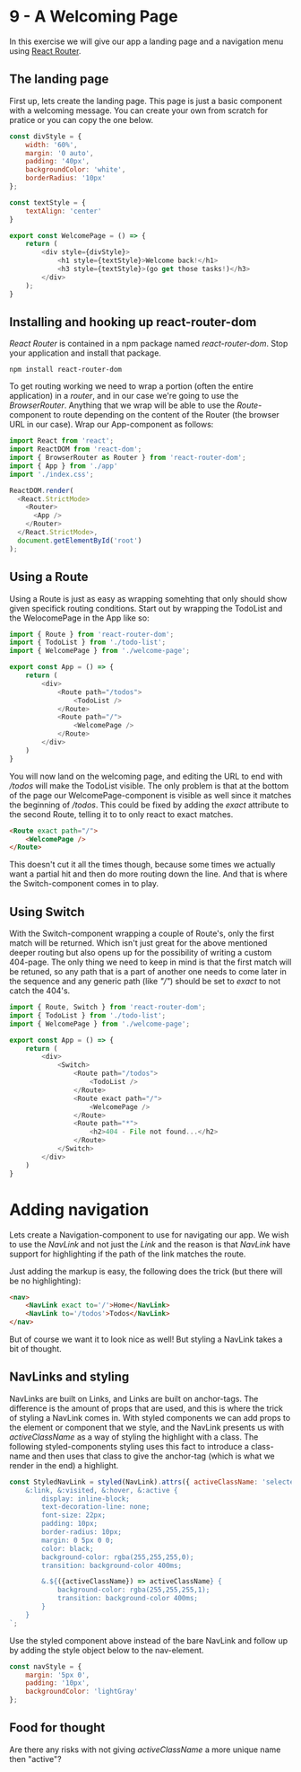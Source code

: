 # 9 - A Welcoming Page

In this exercise we will give our app a landing page and a navigation menu using [React Router](https://reactrouter.com/web/guides/quick-start).

## The landing page

First up, lets create the landing page. This page is just a basic component with a welcoming message. You can create your own from scratch for pratice or you can copy the one below.

```javascript
const divStyle = {
    width: '60%',
    margin: '0 auto',
    padding: '40px',
    backgroundColor: 'white',
    borderRadius: '10px'
};

const textStyle = {
    textAlign: 'center'
}

export const WelcomePage = () => {
    return (
        <div style={divStyle}>
            <h1 style={textStyle}>Welcome back!</h1>
            <h3 style={textStyle}>(go get those tasks!)</h3>
        </div>
    );
}
```

## Installing and hooking up react-router-dom

*React Router* is contained in a npm package named *react-router-dom*. Stop your application and install that package.

```batch
npm install react-router-dom
```

To get routing working we need to wrap a portion (often the entire application) in a *router*, and in our case we're going to use the *BrowserRouter*. Anything that we wrap will be able to use the *Route*-component to route depending on the content of the Router (the browser URL in our case). Wrap our App-component as follows:

```javascript
import React from 'react';
import ReactDOM from 'react-dom';
import { BrowserRouter as Router } from 'react-router-dom';
import { App } from './app'
import './index.css';

ReactDOM.render(
  <React.StrictMode>
    <Router>
      <App />
    </Router>
  </React.StrictMode>,
  document.getElementById('root')
);
```

## Using a Route

Using a Route is just as easy as wrapping somehting that only should show given specifick routing conditions. Start out by wrapping the TodoList and the WelocomePage in the App like so:

```javascript
import { Route } from 'react-router-dom';
import { TodoList } from './todo-list';
import { WelcomePage } from './welcome-page';

export const App = () => {
    return (
        <div>
            <Route path="/todos">
                <TodoList />
            </Route>
            <Route path="/">
                <WelcomePage />
            </Route>
        </div>
    )
}
```

You will now land on the welcoming page, and editing the URL to end with */todos* will make the TodoList visible. The only problem is that at the bottom of the page our WelcomePage-component is visible as well since it matches the beginning of */todos*. This could be fixed by adding the *exact* attribute to the second Route, telling it to to only react to exact matches.

```html
<Route exact path="/">
    <WelcomePage />
</Route>
```

This doesn't cut it all the times though, because some times we actually want a partial hit and then do more routing down the line. And that is where the Switch-component comes in to play.

## Using Switch

With the Switch-component wrapping a couple of Route's, only the first match will be returned. Which isn't just great for the above mentioned deeper routing but also opens up for the possibility of writing a custom 404-page. The only thing we need to keep in mind is that the first match will be retuned, so any path that is a part of another one needs to come later in the sequence and any generic path (like *"/"*) should be set to *exact* to not catch the 404's.

```javascript
import { Route, Switch } from 'react-router-dom';
import { TodoList } from './todo-list';
import { WelcomePage } from './welcome-page';

export const App = () => {
    return (
        <div>
            <Switch>
                <Route path="/todos">
                    <TodoList />
                </Route>
                <Route exact path="/">
                    <WelcomePage />
                </Route>
                <Route path="*">
                    <h2>404 - File not found...</h2>
                </Route>
            </Switch>
        </div>
    )
}
```

# Adding navigation

Lets create a Navigation-component to use for navigating our app. We wish to use the *NavLink* and not just the *Link* and the reason is that *NavLink* have support for highlighting if the path of the link matches the route.

Just adding the markup is easy, the following does the trick (but there will be no highlighting):

```html
<nav>
    <NavLink exact to='/'>Home</NavLink>
    <NavLink to='/todos'>Todos</NavLink>
</nav>
```

But of course we want it to look nice as well! But styling a NavLink takes a bit of thought.

## NavLinks and styling

NavLinks are built on Links, and Links are built on anchor-tags. The difference is the amount of props that are used, and this is where the trick of styling a NavLink comes in. With styled components we can add props to the element or component that we style, and the NavLink presents us with *activeClassName* as a way of styling the highlight with a class. The following styled-components styling uses this fact to introduce a class-name and then uses that class to give the anchor-tag (which is what we render in the end) a highlight.

```javascript
const StyledNavLink = styled(NavLink).attrs({ activeClassName: 'selected'})`
    &:link, &:visited, &:hover, &:active {
        display: inline-block;
        text-decoration-line: none;
        font-size: 22px;
        padding: 10px;
        border-radius: 10px;
        margin: 0 5px 0 0;
        color: black;
        background-color: rgba(255,255,255,0);
        transition: background-color 400ms;

        &.${({activeClassName}) => activeClassName} {
            background-color: rgba(255,255,255,1);
            transition: background-color 400ms;
        }
    }
`;
```

Use the styled component above instead of the bare NavLink and follow up by adding the style object below to the nav-element.

```javascript
const navStyle = {
    margin: '5px 0',
    padding: '10px',
    backgroundColor: 'lightGray'
};
```

## Food for thought

Are there any risks with not giving *activeClassName* a more unique name then "active"?